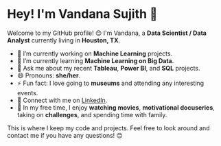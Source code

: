 # Hey! I'm Vandana Sujith 👋 
Welcome to my GitHub profile! 😊 I'm Vandana, a **Data Scientist / Data Analyst** currently living in **Houston, TX**.

- 🔭 I’m currently working on **Machine Learning** projects.
- 🌱 I’m currently learning **Machine Learning on Big Data**.
- 💬 Ask me about my recent **Tableau**, **Power BI**, and **SQL** projects.
- 😄 Pronouns: **she/her**.
- ⚡ Fun fact: I love going to **museums** and attending any interesting events.
- 🤝 Connect with me on [LinkedIn](https://www.linkedin.com/in/vandana-sujith-017277231/).
- 🎈 In my free time, I enjoy **watching movies**, **motivational docuseries**, taking on **challenges**, and spending time with family.

This is where I keep my code and projects. Feel free to look around and contact me if you have any questions! 😊

